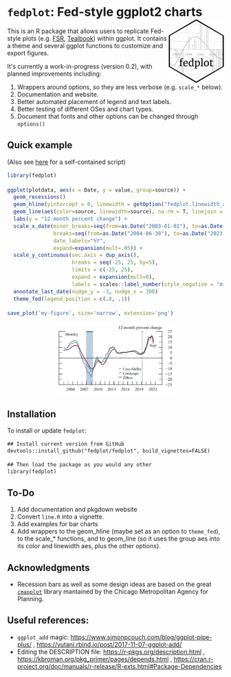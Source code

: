 # `fedplot`: Fed-style ggplot2 charts <img src="man/figures/logo.png" align="right" alt="fedplot logo" width="128" />

This is an R package that allows users to replicate Fed-style plots (e.g. [FSR](https://www.federalreserve.gov/publications/financial-stability-report.htm), [Tealbook](https://www.federalreserve.gov/monetarypolicy/fomc_historical_year.htm)) within ggplot. It contains a theme and several ggplot functions to customize and export figures.

It's currently a work-in-progress (version 0.2), with planned improvements including:

1. Wrappers around options, so they are less verbose (e.g. `scale_*` below).
2. Documentation and website.
3. Better automated placement of legend and text labels.
4. Better testing of different OSes and chart types.
5. Document that fonts and other options can be changed through `options()`


## Quick example

(Also see [here](/internal/line3.R) for a self-contained script)

```R
library(fedplot)

ggplot(plotdata, aes(x = Date, y = value, group=source)) +
  geom_recessions()
  geom_hline(yintercept = 0, linewidth = getOption("fedplot.linewidth_adj"), linejoin = "mitre", lineend = "round") +
  geom_line(aes(color=source, linewidth=source), na.rm = T, linejoin = "mitre", lineend = "round") +
  labs(y = "12-month percent change") +
  scale_x_date(minor_breaks=seq(from=as.Date("2003-01-01"), to=as.Date("2023-01-01"), by="1 years"),
               breaks=seq(from=as.Date("2004-06-30"), to=as.Date("2023-06-30"), by="3 years"),
               date_labels="%Y",
               expand=expansion(mult=.05)) +
  scale_y_continuous(sec.axis = dup_axis(),
                     breaks = seq(-25, 25, by=5),
                     limits = c(-25, 25),
                     expand = expansion(mult=0),
                     labels = scales::label_number(style_negative = "minus")) +
  annotate_last_date(nudge_y = -3, nudge_x = 300)
  theme_fed(legend_position = c(.8, .1))

save_plot('my-figure', size='narrow', extension='png')
```

<p align="center">
  <img src="./man/figures/example.png" alt="FSR Example" width="55%"/>
</p>

## Installation

To install or update `fedplot`:

```
## Install current version from GitHub
devtools::install_github("fedplot/fedplot", build_vignettes=FALSE)

## Then load the package as you would any other
library(fedplot)
```

## To-Do

1. Add documentation and pkgdown website
2. Convert `line.R` into a vignette.
3. Add examples for bar charts
4. Add wrappers to the geom_hline (maybe set as an option to `theme_fed`), to the scale_* functions, and to geom_line (so it uses the group aes into its color and linewidth aes, plus the other options).


## Acknowledgments

- Recession bars as well as some design ideas are based on the great [`cmapplot`](https://github.com/CMAP-REPOS/cmapplot/) library mantained by the Chicago Metropolitan Agency for Planning. 


## Useful references:

- `ggplot_add` magic: https://www.simonpcouch.com/blog/ggplot-pipe-plus/ , https://yutani.rbind.io/post/2017-11-07-ggplot-add/
- Editing the DESCRIPTION file: https://r-pkgs.org/description.html , https://kbroman.org/pkg_primer/pages/depends.html , https://cran.r-project.org/doc/manuals/r-release/R-exts.html#Package-Dependencies